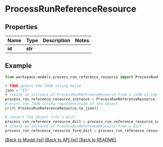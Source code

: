 # ProcessRunReferenceResource


## Properties
Name | Type | Description | Notes
------------ | ------------- | ------------- | -------------
**id** | **str** |  | 

## Example

```python
from workspace.models.process_run_reference_resource import ProcessRunReferenceResource

# TODO update the JSON string below
json = "{}"
# create an instance of ProcessRunReferenceResource from a JSON string
process_run_reference_resource_instance = ProcessRunReferenceResource.from_json(json)
# print the JSON string representation of the object
print ProcessRunReferenceResource.to_json()

# convert the object into a dict
process_run_reference_resource_dict = process_run_reference_resource_instance.to_dict()
# create an instance of ProcessRunReferenceResource from a dict
process_run_reference_resource_form_dict = process_run_reference_resource.from_dict(process_run_reference_resource_dict)
```
[[Back to Model list]](../README.md#documentation-for-models) [[Back to API list]](../README.md#documentation-for-api-endpoints) [[Back to README]](../README.md)


